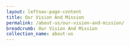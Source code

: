 ```yaml
---
layout: leftnav-page-content
title: Our Vision And Mission
permalink: /about-us/our-vision-and-mission/
breadcrumb: Our Vision And Mission
collection_name: about-us
---
```

